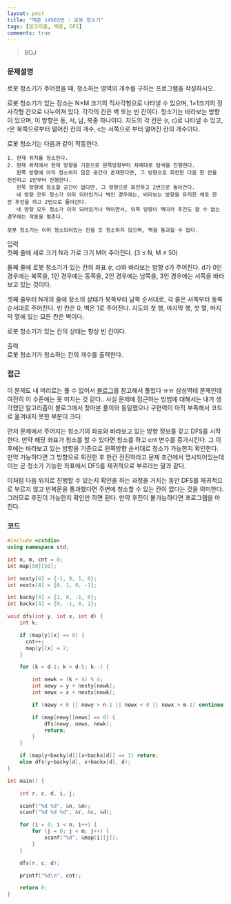 ```yaml
---
layout: post
title: "백준 14503번 : 로봇 청소기"
tags: [알고리즘, 백준, DFS]
comments: true
---
```


> BOJ  

### 문제설명  
로봇 청소기가 주어졌을 때, 청소하는 영역의 개수를 구하는 프로그램을 작성하시오.  

로봇 청소기가 있는 장소는 N×M 크기의 직사각형으로 나타낼 수 있으며, 1×1크기의 정사각형 칸으로 나누어져 있다. 각각의 칸은 벽 또는 빈 칸이다. 청소기는 바라보는 방향이 있으며, 이 방향은 동, 서, 남, 북중 하나이다. 지도의 각 칸은 (r, c)로 나타낼 수 있고, r은 북쪽으로부터 떨어진 칸의 개수, c는 서쪽으로 부터 떨어진 칸의 개수이다.  

로봇 청소기는 다음과 같이 작동한다.  
~~~
1. 현재 위치를 청소한다.  
2. 현재 위치에서 현재 방향을 기준으로 왼쪽방향부터 차례대로 탐색을 진행한다.  
   왼쪽 방향에 아직 청소하지 않은 공간이 존재한다면, 그 방향으로 회전한 다음 한 칸을 전진하고 1번부터 진행한다.  
   왼쪽 방향에 청소할 공간이 없다면, 그 방향으로 회전하고 2번으로 돌아간다.  
   네 방향 모두 청소가 이미 되어있거나 벽인 경우에는, 바라보는 방향을 유지한 채로 한 칸 후진을 하고 2번으로 돌아간다.
   네 방향 모두 청소가 이미 되어있거나 벽이면서, 뒤쪽 방향이 벽이라 후진도 할 수 없는 경우에는 작동을 멈춘다.
   
로봇 청소기는 이미 청소되어있는 칸을 또 청소하지 않으며, 벽을 통과할 수 없다.
~~~

입력  
첫째 줄에 세로 크기 N과 가로 크기 M이 주어진다. (3 ≤ N, M ≤ 50)  

둘째 줄에 로봇 청소기가 있는 칸의 좌표 (r, c)와 바라보는 방향 d가 주어진다. d가 0인 경우에는 북쪽을, 1인 경우에는 동쪽을, 2인 경우에는 남쪽을, 3인 경우에는 서쪽을 바라보고 있는 것이다.  

셋째 줄부터 N개의 줄에 장소의 상태가 북쪽부터 남쪽 순서대로, 각 줄은 서쪽부터 동쪽 순서대로 주어진다. 빈 칸은 0, 벽은 1로 주어진다. 지도의 첫 행, 마지막 행, 첫 열, 마지막 열에 있는 모든 칸은 벽이다.  

로봇 청소기가 있는 칸의 상태는 항상 빈 칸이다.  

출력  
로봇 청소기가 청소하는 칸의 개수를 출력한다.  

### 접근  
이 문제도 내 머리로는 풀 수 없어서 [블로그](https://m.blog.naver.com/PostView.nhn?blogId=yhn1011&logNo=221115104420&proxyReferer=https:%2F%2Fwww.google.com%2F)를 참고해서 풀었다 ㅠㅠ 삼성역테 문제인데 여전히 이 수준에는 못 미치는 것 같다.. 사실 문제에 접근하는 방법에 대해서는 내가 생각했던 알고리즘이 블로그에서 찾아본 풀이와 동일했으나 구현력이 아직 부족해서 코드로 옮겨내지 못한 부분이 크다.  

먼저 문제에서 주어지는 청소기의 좌표와 바라보고 있는 방향 정보를 갖고 DFS를 시작한다. 만약 해당 좌표가 청소를 할 수 있다면 청소를 하고 cnt 변수를 증가시킨다. 그 이후에는 바라보고 있는 방향을 기준으로 왼쪽방향 순서대로 청소가 가능한지 확인한다. 만약 가능하다면 그 방향으로 회전한 후 한칸 전진하라고 문제 조건에서 명시되어있는데 이는 곧 청소가 가능한 좌표에서 DFS를 재귀적으로 부르라는 말과 같다.  

이처럼 다음 위치로 진행할 수 있는지 확인을 하는 과정을 거치는 동안 DFS를 재귀적으로 부르지 않고 반복문을 통과했다면 주변에 청소할 수 있는 칸이 없다는 것을 의미한다. 그러므로 후진이 가능한지 확인만 하면 된다. 만약 후진이 불가능하다면 프로그램을 마친다.  

### 코드  
~~~c++
#include <cstdio>
using namespace std;

int n, m, cnt = 0;
int map[50][50];

int nexty[4] = {-1, 0, 1, 0};
int nextx[4] = {0, 1, 0, -1};

int backy[4] = {1, 0, -1, 0};
int backx[4] = {0, -1, 0, 1};

void dfs(int y, int x, int d) {
    int k;

    if (map[y][x] == 0) {
      cnt++;
      map[y][x] = 2;
    }

    for (k = d-1; k > d-5; k--) {

        int newk = (k + 4) % 4;
        int newy = y + nexty[newk];
        int newx = x + nextx[newk];

        if (newy < 0 || newy > n-1 || newx < 0 || newx > m-1) continue;

        if (map[newy][newx] == 0) {
            dfs(newy, newx, newk);
            return;
        }
    }

    if (map[y+backy[d]][x+backx[d]] == 1) return;
    else dfs(y+backy[d], x+backx[d], d);
}

int main() {

    int r, c, d, i, j;

    scanf("%d %d", &n, &m);
    scanf("%d %d %d", &r, &c, &d);

    for (i = 0; i < n; i++) {
        for (j = 0; j < m; j++) {
            scanf("%d", &map[i][j]);
        }
    }

    dfs(r, c, d);

    printf("%d\n", cnt);

    return 0;
}
~~~
